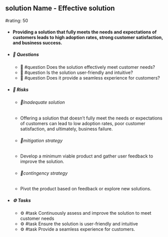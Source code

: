 ## solution Name - Effective solution
#rating: 50
- #### Providing a solution that fully meets the needs and expectations of customers leads to high adoption rates, strong customer satisfaction, and business success.
- ##### 💭 Questions
  - 💭 #question Does the solution effectively meet customer needs?
  - 💭 #question Is the solution user-friendly and intuitive?
  - 💭 #question Does it provide a seamless experience for customers?
- ##### 🚨 Risks
  - ###### 🚨Inadequate solution
  - Offering a solution that doesn’t fully meet the needs or expectations of customers can lead to low adoption rates, poor customer satisfaction, and ultimately, business failure.
  - ###### 🚨mitigation strategy
  - Develop a minimum viable product and gather user feedback to improve the solution.
  - ###### 🚨contingency strategy
  - Pivot the product based on feedback or explore new solutions.
- ##### ⚙️ Tasks
  - ⚙️ #task Continuously assess and improve the solution to meet customer needs
  - ⚙️ #task  Ensure the solution is user-friendly and intuitive
  - ⚙️ #task  Provide a seamless experience for customers.


